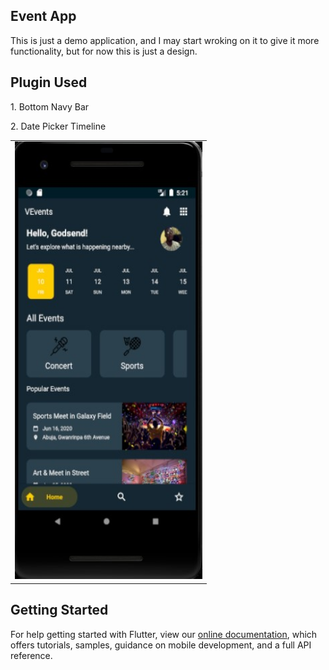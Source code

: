 ## Event App

This is just a demo application, and I may start wroking on it to give it more functionality, but for now this is just a design.

## Plugin Used
<p>1. Bottom Navy Bar </p>
<p>2. Date Picker Timeline </p>

<table>
  <tbody>
    <tr>
      <td><img src='https://github.com/quiet-programmer/event_app/blob/master/ss/screen.jpg' width='300' height='700'></td>
     </tr>
  </tbody>
</table>

## Getting Started

For help getting started with Flutter, view our
[online documentation](https://flutter.dev/docs), which offers tutorials,
samples, guidance on mobile development, and a full API reference.
